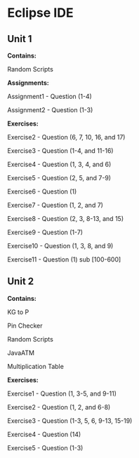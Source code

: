 # **Eclipse IDE**

## Unit 1

**Contains:**

Random Scripts

**Assignments:**

Assignment1 - Question (1-4)

Assignment2 - Question (1-3)

**Exercises:**

Exercise2 - Question (6, 7, 10, 16, and 17)

Exercise3 - Question (1-4, and 11-16)

Exercise4 - Question (1, 3, 4, and 6)

Exercise5 - Question (2, 5, and 7-9)

Exercise6 - Question (1)

Exercise7 - Question (1, 2, and 7)

Exercise8 - Question (2, 3, 8-13, and 15)

Exercise9 - Question (1-7)

Exercise10 - Question (1, 3, 8, and 9)

Exercise11 - Question (1) sub [100-600]

## Unit 2

**Contains:**

KG to P

Pin Checker

Random Scripts

JavaATM

Multiplication Table

**Exercises:**

Exercise1 - Question (1, 3-5, and 9-11)

Exercise2 - Question (1, 2, and 6-8)

Exercise3 - Question (1-3, 5, 6, 9-13, 15-19)

Exercise4 - Question (14)

Exercise5 - Question (1-3) 